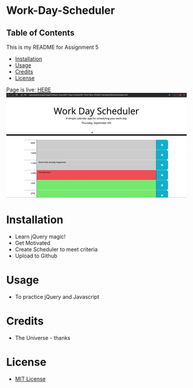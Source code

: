 # Work-Day-Scheduler

## Table of Contents

This is my README for Assignment 5
* [Installation](#installation)
* [Usage](#Usage)
* [Credits](#Credits)
* [License](#License)

Page is live: [HERE](https://kevsaj.github.io/Work-Day-Scheduler/.)
![Should Look like this lol](/Assets/05-third-party-apis-homework-demo.gif "demo")


# Installation
* Learn jQuery magic!
* Get Motivated
* Create Scheduler to meet criteria
* Upload to Github 

# Usage
* To practice jQuery and Javascript

# Credits
* The Universe - thanks

# License
* [MIT License](https://github.com/kevsaj/Work-Day-Scheduler/blob/main/LICENSE)
